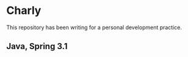 # Charly

This repository has been writing for a personal development practice.

## Java, Spring 3.1
